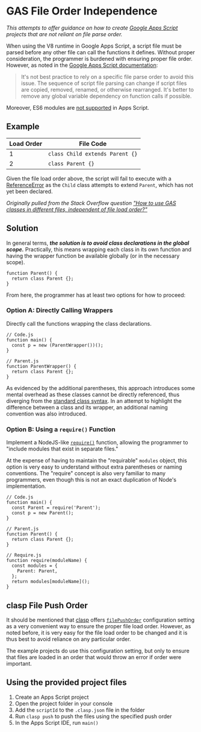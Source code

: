 # GAS File Order Independence

_This attempts to offer guidance on how to create [Google Apps Script](https://developers.google.com/apps-script) projects that are not reliant on file parse order._

When using the V8 runtime in Google Apps Script, a script file must be parsed before any other file can call the functions it defines. Without proper consideration, the programmer is burdened with ensuring proper file order. However, as noted in the [Google Apps Script documentation](https://developers.google.com/apps-script/guides/v8-runtime/migration#avoid_calling_functions_before_they_are_parsed):

>It's not best practice to rely on a specific file parse order to avoid this issue. The sequence of script file parsing can change if script files are copied, removed, renamed, or otherwise rearranged. It's better to remove any global variable dependency on function calls if possible.

Moreover, ES6 modules are [not supported](https://developers.google.com/apps-script/guides/v8-runtime#modern_ecmascript_syntax) in Apps Script.

## Example

| Load Order | File Code |
| --- | --- |
| 1 | ```class Child extends Parent {}``` |
| 2 | ```class Parent {}``` |

Given the file load order above, the script will fail to execute with a [ReferenceError](https://developer.mozilla.org/en-US/docs/Web/JavaScript/Reference/Global_Objects/ReferenceError) as the `Child` class attempts to extend `Parent`, which has not yet been declared.

_Originally pulled from the Stack Overflow question ["How to use GAS classes in different files, independent of file load order?"](https://stackoverflow.com/questions/65642470/)_

## Solution

In general terms, _**the solution is to avoid class declarations in the global scope.**_ Practically, this means wrapping each class in its own function and having the wrapper function be available globally (or in the necessary scope).

```
function Parent() {
  return class Parent {};
}
```

From here, the programmer has at least two options for how to proceed:

### Option A: Directly Calling Wrappers

Directly call the functions wrapping the class declarations. 

```
// Code.js
function main() {
  const p = new (ParentWrapper())();
}

// Parent.js
function ParentWrapper() {
  return class Parent {};
}
```

As evidenced by the additional parentheses, this approach introduces some mental overhead as these classes cannot be directly referenced, thus diverging from the [standard class syntax](https://developer.mozilla.org/en-US/docs/Web/JavaScript/Reference/Classes). In an attempt to highlight the difference between a class and its wrapper, an additional naming convention was also introduced.

### Option B: Using a `require()` Function

Implement a NodeJS-like [`require()`](https://nodejs.org/en/knowledge/getting-started/what-is-require/) function, allowing the programmer to "include modules that exist in separate files."

At the expense of having to maintain the "requirable" `modules` object, this option is very easy to understand without extra parentheses or naming conventions. The "require" concept is also very familiar to many programmers, even though this is not an exact duplication of Node's implementation.

```
// Code.js
function main() {
  const Parent = require('Parent');
  const p = new Parent();
}

// Parent.js
function Parent() {
  return class Parent {};
}

// Require.js
function require(moduleName) {
  const modules = {
    Parent: Parent,
  };
  return modules[moduleName]();
}
```

## clasp File Push Order

It should be mentioned that [clasp](https://github.com/google/clasp) offers [`filePushOrder`](https://github.com/google/clasp#filepushorder-optional) configuration setting as a very convenient way to ensure the proper file load order. However, as noted before, it is very easy for the file load order to be changed and it is thus best to avoid reliance on any particular order.

The example projects do use this configuration setting, but only to ensure that files are loaded in an order that would throw an error if order were important.

## Using the provided project files

1. Create an Apps Script project
2. Open the project folder in your console
3. Add the `scriptId` to the `.clasp.json` file in the folder
4. Run `clasp push` to push the files using the specified push order
5. In the Apps Script IDE, run `main()`